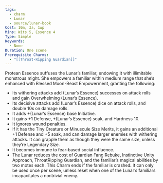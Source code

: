 ```yaml
---
tags:
  - charm
  - Lunar
  - source/lunar-book
Cost: 10m, 3a, 1wp
Mins: Wits 5, Essence 4
Type: Simple
Keywords:
  - None
Duration: One scene
Prerequisite Charms:
  - "[[Throat-Ripping Guardian]]"
---
```

Protean Essence suffuses the Lunar’s familiar, endowing it with illimitable monstrous might. She empowers a familiar within medium range that she’s enhanced with Blessed Moon-Beast Empowerment, granting the following: 
-  Its withering attacks add (Lunar’s Essence) successes on attack rolls and gain Overwhelming (Lunar’s Essence). 
-  Its decisive attacks add (Lunar’s Essence) dice on attack rolls, and double 10s on damage rolls. 
-  It adds +(Lunar’s Essence) base Initiative. 
-  It gains +1 Defense, +(Lunar’s Essence) soak, and Hardness 10. 
-  It ignores wound penalties. 
-  If it has the Tiny Creature or Minuscule Size Merits, it gains an additional +1 Defense and +5 soak, and can damage larger enemies with withering attacks. It can grapple them as though they were the same size, unless they’re Legendary Size. 
-  It becomes immune to fear-based social influence. 
-  The Lunar reduces the cost of Guardian Fang Rebuke, Instinctive Unity Approach, ThroatRipping Guardian, and the familiar’s magical abilities by two motes each. This Charm ends if the familiar is crashed. It can only be used once per scene, unless reset when one of the Lunar’s familiars incapacitates a nontrivial enemy.